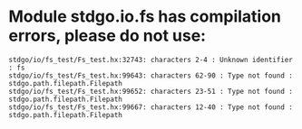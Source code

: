 # Module stdgo.io.fs has compilation errors, please do not use:
```
stdgo/io/fs_test/Fs_test.hx:32743: characters 2-4 : Unknown identifier : fs
stdgo/io/fs_test/Fs_test.hx:99643: characters 62-90 : Type not found : stdgo.path.filepath.Filepath
stdgo/io/fs_test/Fs_test.hx:99652: characters 23-51 : Type not found : stdgo.path.filepath.Filepath
stdgo/io/fs_test/Fs_test.hx:99667: characters 12-40 : Type not found : stdgo.path.filepath.Filepath

```

